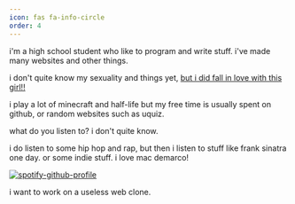 ```yaml
---
icon: fas fa-info-circle
order: 4
---
```


i'm a high school student who like to program and write stuff. i've made many websites and other things. 

i don't quite know my sexuality and things yet, [but i did fall in love with this girl!!](https://blogspace.jackpurrin.me/posts/love/) 

i play a lot of minecraft and half-life but my free time is usually spent on github, or random websites such as uquiz. 

what do you listen to? i don't quite know. 

i do listen to some hip hop and rap, but then i listen to stuff like frank sinatra one day. or some indie stuff. i love mac demarco! 

[![spotify-github-profile](https://spotify-github-profile.kittinanx.com/api/view?uid=yhqxs1v6x0ew63x7xhzwsr78d&cover_image=true&theme=default&show_offline=false&background_color=121212&interchange=true&bar_color=53b14f&bar_color_cover=true)](https://spotify-github-profile.kittinanx.com/api/view?uid=yhqxs1v6x0ew63x7xhzwsr78d&redirect=true)

i want to work on a useless web clone.
